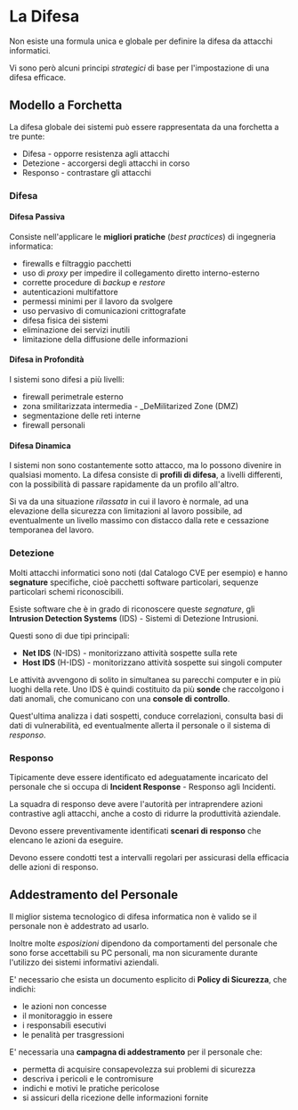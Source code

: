 # La Difesa

Non esiste una formula unica e globale per definire la difesa da attacchi informatici.

Vi sono però alcuni principi _strategici_ di base per l'impostazione di una difesa efficace.

## Modello a Forchetta

La difesa globale dei sistemi può essere rappresentata da una forchetta a tre punte:

* Difesa - opporre resistenza agli attacchi
* Detezione - accorgersi degli attacchi in corso
* Responso - contrastare gli attacchi

### Difesa

#### Difesa Passiva

Consiste nell'applicare le **migliori pratiche** (_best practices_) di ingegneria informatica:

* firewalls e filtraggio pacchetti
* uso di _proxy_ per impedire il collegamento diretto interno-esterno
* corrette procedure di _backup_ e _restore_
* autenticazioni multifattore
* permessi minimi per il lavoro da svolgere
* uso pervasivo di comunicazioni crittografate
* difesa fisica dei sistemi
* eliminazione dei servizi inutili
* limitazione della diffusione delle informazioni

#### Difesa in Profondità

I sistemi sono difesi a più livelli:

* firewall perimetrale esterno
* zona smilitarizzata intermedia - _DeMilitarized Zone (DMZ)
* segmentazione delle reti interne
* firewall personali

#### Difesa Dinamica

I sistemi non sono costantemente sotto attacco, ma lo possono divenire in qualsiasi momento. La difesa consiste di **profili di difesa**, a livelli differenti, con la possibilità di passare rapidamente da un profilo all'altro.

Si va da una situazione _rilassata_ in cui il lavoro è normale, ad una elevazione della sicurezza con limitazioni al lavoro possibile, ad eventualmente un livello massimo con distacco dalla rete e cessazione temporanea del lavoro.

### Detezione

Molti attacchi informatici sono noti (dal Catalogo CVE per esempio) e hanno **segnature** specifiche, cioè pacchetti software particolari, sequenze particolari schemi riconoscibili.

Esiste software che è in grado di riconoscere queste _segnature_, gli **Intrusion Detection Systems** (IDS) - Sistemi di Detezione Intrusioni.

Questi sono di due tipi principali:

* **Net IDS** (N-IDS) - monitorizzano attività sospette sulla rete
* **Host IDS** (H-IDS) - monitorizzano attività sospette sui singoli computer

Le attività avvengono di solito in simultanea su parecchi computer e in più luoghi della rete. Uno IDS è quindi costituito da più **sonde** che raccolgono i dati anomali, che comunicano con una **console di controllo**.

Quest'ultima analizza i dati sospetti, conduce correlazioni, consulta basi di dati di vulnerabilità, ed eventualmente allerta il personale o il sistema di _responso_.

### Responso

Tipicamente deve essere identificato ed adeguatamente incaricato del personale che si occupa di **Incident Response** - Responso agli Incidenti.

La squadra di responso deve avere l'autorità per intraprendere azioni contrastive agli attacchi, anche a costo di ridurre la produttività aziendale.

Devono essere preventivamente identificati **scenari di responso** che elencano le azioni da eseguire.

Devono essere condotti test a intervalli regolari per assicurasi della efficacia delle azioni di responso.

## Addestramento del Personale

Il miglior sistema tecnologico di difesa informatica non è valido se il personale non è addestrato ad usarlo.

Inoltre molte _esposizioni_ dipendono da comportamenti del personale che sono forse accettabili su PC personali, ma non sicuramente durante l'utilizzo dei sistemi informativi aziendali.

E' necessario che esista un documento esplicito di **Policy di Sicurezza**, che indichi:

* le azioni non concesse
* il monitoraggio in essere
* i responsabili esecutivi
* le penalità per trasgressioni

E' necessaria una **campagna di addestramento** per il personale che:

* permetta di acquisire consapevolezza sui problemi di sicurezza
* descriva i pericoli e le contromisure
* indichi e motivi le pratiche pericolose
* si assicuri della ricezione delle informazioni fornite

